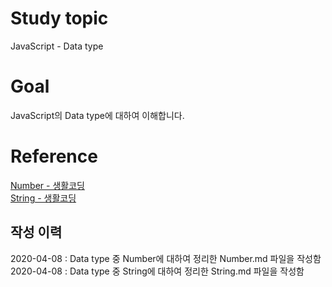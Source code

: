 # Study topic
  
JavaScript - Data type  
  
# Goal
  
JavaScript의 Data type에 대하여 이해합니다.  
  
# Reference
  
<a href = "https://opentutorials.org/course/3332/21031" target = "_blank">Number - 생활코딩</a>  
<a href = "https://opentutorials.org/course/3332/21033" target = "_blank">String - 생활코딩</a>  
  
## 작성 이력
  
2020-04-08 : Data type 중 Number에 대하여 정리한 Number.md 파일을 작성함
2020-04-08 : Data type 중 String에 대하여 정리한 String.md 파일을 작성함
